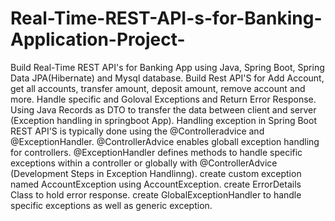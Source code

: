 # Real-Time-REST-API-s-for-Banking-Application-Project-


Build Real-Time REST API's for Banking App using Java, Spring Boot, Spring Data JPA(Hibernate) and Mysql database.
Build Rest API'S for Add Account, get all accounts, transfer amount, deposit amount, remove account and more.
Handle specific and Goloval Exceptions and Return Error Response.
Using Java Records as DTO to transfer the data between client and server (Exception handling in springboot App).
Handling exception in Spring Boot REST API'S is typically done using the @Controlleradvice and @ExceptionHandler.
@ControllerAdvice enables globall exception handling for controllers.
@ExceptionHandler defines methods to handle specific exceptions within a controller or globally with @ControllerAdvice (Development Steps in Exception Handlinng).
create custom exception named AccountException using AccountException.
create ErrorDetails Class to hold error response.
create GlobalExceptionHandler to handle specific exceptions as well as generic exception.
